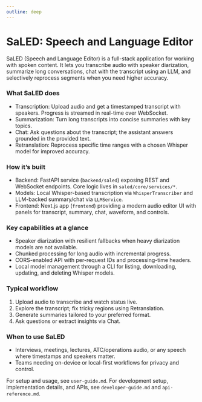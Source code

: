 ```yaml
---
outline: deep
---
```


# SaLED: Speech and Language Editor

SaLED (Speech and Language Editor) is a full-stack application for working with spoken content. It lets you transcribe audio with speaker diarization, summarize long conversations, chat with the transcript using an LLM, and selectively reprocess segments when you need higher accuracy.

### What SaLED does

- Transcription: Upload audio and get a timestamped transcript with speakers. Progress is streamed in real-time over WebSocket.
- Summarization: Turn long transcripts into concise summaries with key topics.
- Chat: Ask questions about the transcript; the assistant answers grounded in the provided text.
- Retranslation: Reprocess specific time ranges with a chosen Whisper model for improved accuracy.

### How it’s built

- Backend: FastAPI service (`backend/saled`) exposing REST and WebSocket endpoints. Core logic lives in `saled/core/services/*`.
- Models: Local Whisper-based transcription via `WhisperTranscriber` and LLM-backed summary/chat via `LLMService`.
- Frontend: Next.js app (`frontend`) providing a modern audio editor UI with panels for transcript, summary, chat, waveform, and controls.

### Key capabilities at a glance

- Speaker diarization with resilient fallbacks when heavy diarization models are not available.
- Chunked processing for long audio with incremental progress.
- CORS-enabled API with per-request IDs and processing-time headers.
- Local model management through a CLI for listing, downloading, updating, and deleting Whisper models.

### Typical workflow

1. Upload audio to transcribe and watch status live.
2. Explore the transcript; fix tricky regions using Retranslation.
3. Generate summaries tailored to your preferred format.
4. Ask questions or extract insights via Chat.

### When to use SaLED

- Interviews, meetings, lectures, ATC/operations audio, or any speech where timestamps and speakers matter.
- Teams needing on-device or local-first workflows for privacy and control.

For setup and usage, see `user-guide.md`. For development setup, implementation details, and APIs, see `developer-guide.md` and `api-reference.md`.
